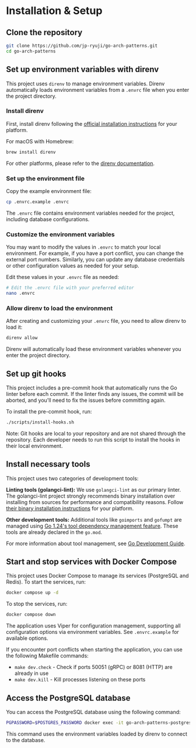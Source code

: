 # Installation & Setup

## Clone the repository

```bash
git clone https://github.com/jp-ryuji/go-arch-patterns.git
cd go-arch-patterns
```

## Set up environment variables with direnv

This project uses `direnv` to manage environment variables. Direnv automatically loads environment variables from a `.envrc` file when you enter the project directory.

### Install direnv

First, install direnv following the [official installation instructions](https://direnv.net/docs/installation.html) for your platform.

For macOS with Homebrew:

```bash
brew install direnv
```

For other platforms, please refer to the [direnv documentation](https://direnv.net/docs/installation.html).

### Set up the environment file

Copy the example environment file:

```bash
cp .envrc.example .envrc
```

The `.envrc` file contains environment variables needed for the project, including database configurations.

### Customize the environment variables

You may want to modify the values in `.envrc` to match your local environment. For example, if you have a port conflict, you can change the external port numbers. Similarly, you can update any database credentials or other configuration values as needed for your setup.

Edit these values in your `.envrc` file as needed:

```bash
# Edit the .envrc file with your preferred editor
nano .envrc
```

### Allow direnv to load the environment

After creating and customizing your `.envrc` file, you need to allow direnv to load it:

```bash
direnv allow
```

Direnv will automatically load these environment variables whenever you enter the project directory.

## Set up git hooks

This project includes a pre-commit hook that automatically runs the Go linter before each commit. If the linter finds any issues, the commit will be aborted, and you'll need to fix the issues before committing again.

To install the pre-commit hook, run:

```bash
./scripts/install-hooks.sh
```

Note: Git hooks are local to your repository and are not shared through the repository. Each developer needs to run this script to install the hooks in their local environment.

## Install necessary tools

This project uses two categories of development tools:

**Linting tools (golangci-lint):**
We use `golangci-lint` as our primary linter. The golangci-lint project strongly recommends binary installation over installing from sources for performance and compatibility reasons. Follow [their binary installation instructions](https://golangci-lint.run/docs/welcome/install/#binaries) for your platform.

**Other development tools:**
Additional tools like `goimports` and `gofumpt` are managed using [Go 1.24's tool dependency management feature](https://tip.golang.org/doc/go1.24#tools). These tools are already declared in the `go.mod`.

For more information about tool management, see [Go Development Guide](golang.md).

## Start and stop services with Docker Compose

This project uses Docker Compose to manage its services (PostgreSQL and Redis). To start the services, run:

```bash
docker compose up -d
```

To stop the services, run:

```bash
docker compose down
```

The application uses Viper for configuration management, supporting all configuration options via environment variables. See `.envrc.example` for available options.

If you encounter port conflicts when starting the application, you can use the following Makefile commands:

- `make dev.check` - Check if ports 50051 (gRPC) or 8081 (HTTP) are already in use
- `make dev.kill` - Kill processes listening on these ports

## Access the PostgreSQL database

You can access the PostgreSQL database using the following command:

```bash
PGPASSWORD=$POSTGRES_PASSWORD docker exec -it go-arch-patterns-postgres-1 psql -U $POSTGRES_USERNAME -d $POSTGRES_DBNAME
```

This command uses the environment variables loaded by direnv to connect to the database.
